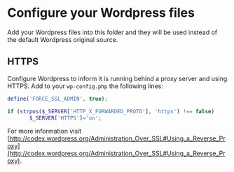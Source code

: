 # Configure your Wordpress files

Add your Wordpress files into this folder and they will be used instead of the default Wordpress original source.

## HTTPS

Configure Wordpress to inform it is running behind a proxy server and using HTTPS. Add to your `wp-config.php` the following lines:

```php
define('FORCE_SSL_ADMIN', true);

if (strpos($_SERVER['HTTP_X_FORWARDED_PROTO'], 'https') !== false)
       $_SERVER['HTTPS']='on';
```

For more information visit [http://codex.wordpress.org/Administration_Over_SSL#Using_a_Reverse_Proxy](http://codex.wordpress.org/Administration_Over_SSL#Using_a_Reverse_Proxy).
